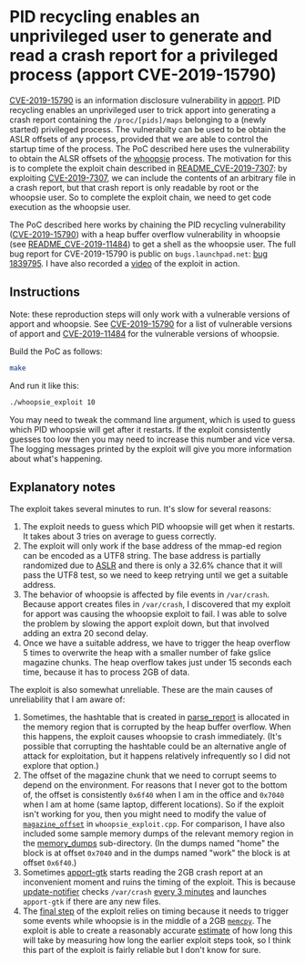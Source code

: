 # PID recycling enables an unprivileged user to generate and read a crash report for a privileged process (apport CVE-2019-15790)

[CVE-2019-15790](https://cve.mitre.org/cgi-bin/cvename.cgi?name=CVE-2019-15790)
is an information disclosure vulnerability in [apport](https://launchpad.net/ubuntu/+source/apport).
PID recycling enables an unprivileged user to trick apport into
generating a crash report containing the `/proc/[pids]/maps` belonging
to a (newly started) privileged process.
The vulnerabilty can be used to be obtain the ASLR offsets of any process,
provided that we are able to control the startup time of the process.
The PoC described here uses the
vulnerability to obtain the ALSR offsets of the
[whoopsie](https://launchpad.net/ubuntu/+source/whoopsie)
process.
The motivation for this is to complete the exploit chain described in
[README_CVE-2019-7307](README_CVE-2019-7307.md):
by exploiting
[CVE-2019-7307](https://cve.mitre.org/cgi-bin/cvename.cgi?name=CVE-2019-7307),
we can include the contents of an arbitrary file in a crash report,
but that crash report is only readable by root or the whoopsie user.
So to complete the exploit chain, we need to get code execution as the whoopsie user.

The PoC described here works by chaining the PID recycling vulnerability
([CVE-2019-15790](https://cve.mitre.org/cgi-bin/cvename.cgi?name=CVE-2019-15790))
with a heap buffer overflow vulnerability in whoopsie
(see [README_CVE-2019-11484](README_CVE-2019-11484.md))
to get a shell as the whoopsie user.
The full bug report for CVE-2019-15790 is public on `bugs.launchpad.net`:
[bug 1839795](https://bugs.launchpad.net/ubuntu/+source/apport/+bug/1839795).
I have also recorded a
[video](https://youtu.be/pbVtW3aTt7k)
of the exploit in action.

## Instructions

Note: these reproduction steps will only work with a vulnerable versions of apport and whoopsie.
See
[CVE-2019-15790](https://cve.mitre.org/cgi-bin/cvename.cgi?name=CVE-2019-15790)
for a list of vulnerable versions of apport and
[CVE-2019-11484](https://cve.mitre.org/cgi-bin/cvename.cgi?name=CVE-2019-11484)
for the vulnerable versions of whoopsie.

Build the PoC as follows:

```bash
make
```

And run it like this:

```bash
./whoopsie_exploit 10
```

You may need to tweak the command line argument,
which is used to guess which PID whoopsie will get after it restarts.
If the exploit consistently guesses too low then you may need to increase this number and vice versa.
The logging messages printed by the exploit will give you more information about what's happening.

## Explanatory notes

The exploit takes several minutes to run.
It's slow for several reasons:

1. The exploit needs to guess which PID whoopsie will get when it restarts. It takes about 3 tries on average to guess correctly.
2. The exploit will only work if the base address of the mmap-ed region can be encoded as a UTF8 string. The base address is partially randomized due to [ASLR](https://en.wikipedia.org/wiki/Address_space_layout_randomization) and there is only a 32.6% chance that it will pass the UTF8 test, so we need to keep retrying until we get a suitable address.
3. The behavior of whoopsie is affected by file events in `/var/crash`. Because apport creates files in `/var/crash`, I discovered that my exploit for apport was causing the whoopsie exploit to fail. I was able to solve the problem by slowing the apport exploit down, but that involved adding an extra 20 second delay.
4. Once we have a suitable address, we have to trigger the heap overflow 5 times to overwrite the heap with a smaller number of fake gslice magazine chunks. The heap overflow takes just under 15 seconds each time, because it has to process 2GB of data.

The exploit is also somewhat unreliable.
These are the main causes of unreliability that I am aware of:

1. Sometimes, the hashtable that is created in [parse_report](https://git.launchpad.net/ubuntu/+source/whoopsie/tree/src/whoopsie.c?id=import/0.2.62ubuntu1#n397) is allocated in the memory region that is corrupted by the heap buffer overflow. When this happens, the exploit causes whoopsie to crash immediately. (It's possible that corrupting the hashtable could be an alternative angle of attack for exploitation, but it happens relatively infrequently so I did not explore that option.)
2. The offset of the magazine chunk that we need to corrupt seems to depend on the environment. For reasons that I never got to the bottom of, the offset is consistently `0x6f40` when I am in the office and `0x7040` when I am at home (same laptop, different locations). So if the exploit isn't working for you, then you might need to modify the value of [`magazine_offset`](whoopsie_exploit.cpp#L292) in `whoopsie_exploit.cpp`. For comparison, I have also included some sample memory dumps of the relevant memory region in the [memory_dumps](memory_dumps) sub-directory. (In the dumps named "home" the block is at offset `0x7040` and in the dumps named "work" the block is at offset `0x6f40`.)
3. Sometimes [apport-gtk](https://launchpad.net/ubuntu/bionic/+package/apport-gtk) starts reading the 2GB crash report at an inconvenient moment and ruins the timing of the exploit. This is because [update-notifier](https://launchpad.net/ubuntu/bionic/+package/update-notifier) checks `/var/crash` [every 3 minutes](https://git.launchpad.net/ubuntu/+source/update-notifier/tree/src/update-notifier.c?h=ubuntu/bionic-updates#n444) and launches `apport-gtk` if there are any new files.
4. The [final step](whoopsie_exploit.cpp:#L627) of the exploit relies on timing because it needs to trigger some events while whoopsie is in the middle of a 2GB [`memcpy`](https://git.launchpad.net/ubuntu/+source/whoopsie/tree/src/whoopsie.c?id=import/0.2.62ubuntu1#n507). The exploit is able to create a reasonably accurate [estimate](whoopsie_exploit.cpp#L687) of how long this will take by measuring how long the earlier exploit steps took, so I think this part of the exploit is fairly reliable but I don't know for sure.
